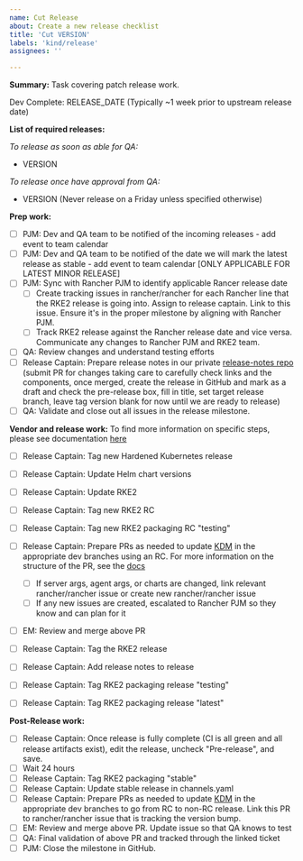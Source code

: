 ```yaml
---
name: Cut Release
about: Create a new release checklist
title: 'Cut VERSION'
labels: 'kind/release'
assignees: ''

---
```


**Summary:**
Task covering patch release work.

Dev Complete: RELEASE_DATE (Typically ~1 week prior to upstream release date)

**List of required releases:**

_To release as soon as able for QA:_
- VERSION

_To release once have approval from QA:_
- VERSION (Never release on a Friday unless specified otherwise)

**Prep work:**
- [ ] PJM: Dev and QA team to be notified of the incoming releases - add event to team calendar
- [ ] PJM: Dev and QA team to be notified of the date we will mark the latest release as stable - add event to team calendar [ONLY APPLICABLE FOR LATEST MINOR RELEASE]
- [ ] PJM: Sync with Rancher PJM to identify applicable Rancer release date
  - [ ] Create tracking issues in rancher/rancher for each Rancher line that the RKE2 release is going into. Assign to release captain. Link to this issue. Ensure it's in the proper milestone by aligning with Rancher PJM.
  - [ ] Track RKE2 release against the Rancher release date and vice versa. Communicate any changes to Rancher PJM and RKE2 team.
- [ ] QA: Review changes and understand testing efforts
- [ ] Release Captain: Prepare release notes in our private [release-notes repo](https://github.com/rancherlabs/release-notes) (submit PR for changes taking care to carefully check links and the components, once merged, create the release in GitHub and mark as a draft and check the pre-release box, fill in title, set target release branch, leave tag version blank for now until we are ready to release)
- [ ] QA: Validate and close out all issues in the release milestone.

**Vendor and release work:**
To find more information on specific steps, please see documentation [here](https://github.com/rancher/rke2/blob/master/developer-docs/upgrading_kubernetes.md)
- [ ] Release Captain: Tag new Hardened Kubernetes release
- [ ] Release Captain: Update Helm chart versions
- [ ] Release Captain: Update RKE2
- [ ] Release Captain: Tag new RKE2 RC
- [ ] Release Captain: Tag new RKE2 packaging RC "testing"
- [ ] Release Captain: Prepare PRs as needed to update [KDM](https://github.com/rancher/kontainer-driver-metadata/) in the appropriate dev branches using an RC.  For more information on the structure of the PR, see the [docs](https://github.com/rancher/rke2/blob/master/developer-docs/upgrading_kubernetes.md#update-rancher-kdm)
  - [ ] If server args, agent args, or charts are changed, link relevant rancher/rancher issue or create new rancher/rancher issue
  - [ ] If any new issues are created, escalated to Rancher PJM so they know and can plan for it 
- [ ] EM: Review and merge above PR
- [ ] Release Captain: Tag the RKE2 release
- [ ] Release Captain: Add release notes to release
- [ ] Release Captain: Tag RKE2 packaging release "testing"
- [ ] Release Captain: Tag RKE2 packaging release "latest"


**Post-Release work:**
- [ ] Release Captain: Once release is fully complete (CI is all green and all release artifacts exist), edit the release, uncheck "Pre-release", and save.
- [ ] Wait 24 hours
- [ ] Release Captain: Tag RKE2 packaging "stable"
- [ ] Release Captain: Update stable release in channels.yaml
- [ ] Release Captain: Prepare PRs as needed to update [KDM](https://github.com/rancher/kontainer-driver-metadata/) in the appropriate dev branches to go from RC to non-RC release. Link this PR to rancher/rancher issue that is tracking the version bump.
- [ ] EM: Review and merge above PR. Update issue so that QA knows to test
- [ ] QA: Final validation of above PR and tracked through the linked ticket
- [ ] PJM: Close the milestone in GitHub.
